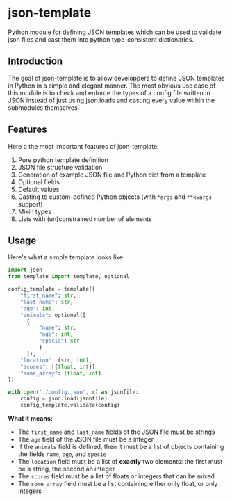 # json-template
Python module for defining JSON templates which can be used to validate json files and cast them into python type-consistent dictionaries.

## Introduction
The goal of json-template is to allow developpers to define JSON templates in Python in a simple and elegant manner.
The most obvious use case of this module is to check and enforce the types of a config file written in JSON instead of just using json.loads and casting every value within the submodules themselves.

## Features
Here a the most important features of json-template:

1. Pure python template definition
2. JSON file structure validation
3. Generation of example JSON file and Python dict from a template
4. Optional fields
5. Default values
6. Casting to custom-defined Python objects (with `*args` and `**kwargs` support)
7. Mixin types
8. Lists with (un)constrained number of elements

## Usage

Here's what a simple template looks like:

```Python
import json
from template import template, optional

config_template = template({
    "first_name": str,
    "last_name": str,
    "age": int,
    "animals": optional([
      {
          "name": str,
          "age": int,
          "specie": str
          }
      ]),
    "location": (str, int),
    "scores": [{float, int}]
    "some_array": [float, int]
})

with open('./config.json', r) as jsonfile:
    config = json.load(jsonfile)
    config_template.validate(config)
```

**What it means:**
 - The `first_name` and `last_name` fields of the JSON file must be strings
 - The `age` field of the JSON file must be a integer
 - If the `animals` field is defined, then it must be a list of objects containing the fields `name`, `age`, and `specie`
 - The `location` field must be a list of **exactly** two elements: the first must be a string, the second an integer
 - The `scores` field must be a list of floats or integers that can be mixed
 - The `some_array` field must be a list containing either only float, or only integers
